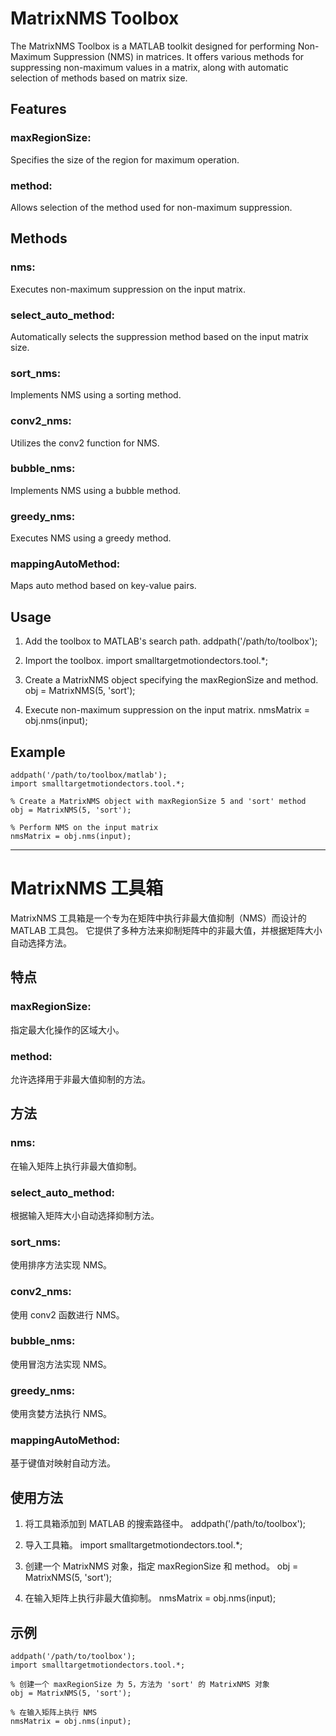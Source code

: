 # MatrixNMS Toolbox
The MatrixNMS Toolbox is a MATLAB toolkit designed for performing Non-Maximum Suppression (NMS) in matrices. 
It offers various methods for suppressing non-maximum values in a matrix, along with automatic selection of methods based on matrix size.

## Features
### maxRegionSize: 
Specifies the size of the region for maximum operation.

### method: 
Allows selection of the method used for non-maximum suppression.

## Methods
### nms: 
Executes non-maximum suppression on the input matrix.
### select_auto_method: 
Automatically selects the suppression method based on the input matrix size.
### sort_nms: 
Implements NMS using a sorting method.
### conv2_nms: 
Utilizes the conv2 function for NMS.
### bubble_nms: 
Implements NMS using a bubble method.
### greedy_nms: 
Executes NMS using a greedy method.
### mappingAutoMethod: 
Maps auto method based on key-value pairs.

## Usage
1. Add the toolbox to MATLAB's search path.
    addpath('/path/to/toolbox'); 

2. Import the toolbox.
    import smalltargetmotiondectors.tool.*;

3. Create a MatrixNMS object specifying the maxRegionSize and method.
    obj = MatrixNMS(5, 'sort');

4. Execute non-maximum suppression on the input matrix.
    nmsMatrix = obj.nms(input);

## Example

    addpath('/path/to/toolbox/matlab');
    import smalltargetmotiondectors.tool.*;

    % Create a MatrixNMS object with maxRegionSize 5 and 'sort' method
    obj = MatrixNMS(5, 'sort');

    % Perform NMS on the input matrix
    nmsMatrix = obj.nms(input);

---

# MatrixNMS 工具箱
MatrixNMS 工具箱是一个专为在矩阵中执行非最大值抑制（NMS）而设计的 MATLAB 工具包。
它提供了多种方法来抑制矩阵中的非最大值，并根据矩阵大小自动选择方法。

## 特点
### maxRegionSize: 
指定最大化操作的区域大小。

### method: 
允许选择用于非最大值抑制的方法。
## 方法
### nms: 
在输入矩阵上执行非最大值抑制。
### select_auto_method: 
根据输入矩阵大小自动选择抑制方法。
### sort_nms: 
使用排序方法实现 NMS。
### conv2_nms: 
使用 conv2 函数进行 NMS。
### bubble_nms: 
使用冒泡方法实现 NMS。
### greedy_nms: 
使用贪婪方法执行 NMS。
### mappingAutoMethod: 
基于键值对映射自动方法。

## 使用方法
1. 将工具箱添加到 MATLAB 的搜索路径中。
    addpath('/path/to/toolbox');

2. 导入工具箱。
    import smalltargetmotiondectors.tool.*;

3. 创建一个 MatrixNMS 对象，指定 maxRegionSize 和 method。
    obj = MatrixNMS(5, 'sort');

4. 在输入矩阵上执行非最大值抑制。
    nmsMatrix = obj.nms(input);

## 示例
    addpath('/path/to/toolbox');
    import smalltargetmotiondectors.tool.*;

    % 创建一个 maxRegionSize 为 5，方法为 'sort' 的 MatrixNMS 对象
    obj = MatrixNMS(5, 'sort');

    % 在输入矩阵上执行 NMS
    nmsMatrix = obj.nms(input);

